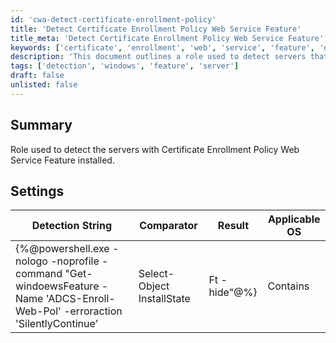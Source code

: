 ```yaml
---
id: 'cwa-detect-certificate-enrollment-policy'
title: 'Detect Certificate Enrollment Policy Web Service Feature'
title_meta: 'Detect Certificate Enrollment Policy Web Service Feature'
keywords: ['certificate', 'enrollment', 'web', 'service', 'feature', 'detection', 'windows']
description: 'This document outlines a role used to detect servers that have the Certificate Enrollment Policy Web Service Feature installed, providing a detailed detection string and applicable settings for Windows operating systems.'
tags: ['detection', 'windows', 'feature', 'server']
draft: false
unlisted: false
---
```

## Summary

Role used to detect the servers with Certificate Enrollment Policy Web Service Feature installed.

## Settings

| Detection String                                                                                     | Comparator | Result   | Applicable OS |
|------------------------------------------------------------------------------------------------------|------------|----------|---------------|
| {%@powershell.exe -nologo -noprofile -command "Get-windoewsFeature -Name 'ADCS-Enroll-Web-Pol' -erroraction 'SilentlyContinue' | Select-Object InstallState | Ft -hide"@%} | Contains   | Installed | Windows       |




